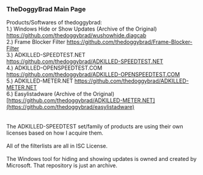 ### TheDoggyBrad Main Page
Products/Softwares of thedoggybrad:
<br>
1.) Windows Hide or Show Updates (Archive of the Original) https://github.com/thedoggybrad/wushowhide.diagcab
<br>
2.) Frame Blocker Filter https://github.com/thedoggybrad/Frame-Blocker-Filter
<br>
3.) ADKILLED-SPEEDTEST.NET https://github.com/thedoggybrad/ADKILLED-SPEEDTEST.NET
<br>
4.) ADKILLED-OPENSPEEDTEST.COM https://github.com/thedoggybrad/ADKILLED-OPENSPEEDTEST.COM
<br>
5.) ADKILLED-METER.NET https://github.com/thedoggybrad/ADKILLED-METER.NET
<br>
6.) Easylistadware (Archive of the Original) [https://github.com/thedoggybrad/ADKILLED-METER.NET](https://github.com/thedoggybrad/easylistadware)
<br>
<br>
<br>
The ADKILLED-SPEEDTEST set/family of products are using their own licenses based on how I acquire them.
<br>
<br>
All of the filterlists are all in ISC License.
<br>
<br>
The Windows tool for hiding and showing updates is owned and created by Microsoft. That repository is just an archive.
